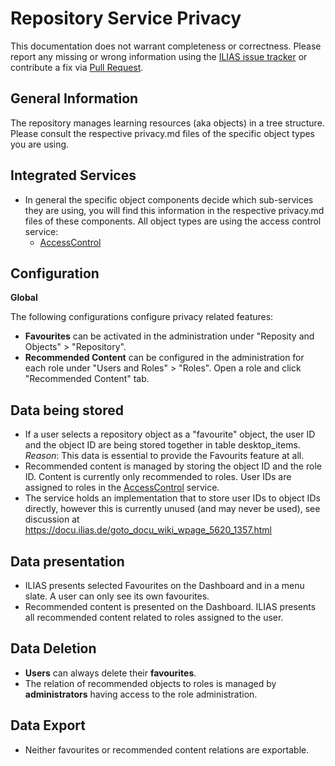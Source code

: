 # Repository Service Privacy

This documentation does not warrant completeness or correctness. Please report any
missing or wrong information using the [ILIAS issue tracker](https://mantis.ilias.de)
or contribute a fix via [Pull Request](../../docs/development/contributing.md#pull-request-to-the-repositories).


## General Information

The repository manages learning resources (aka objects) in a tree structure. Please consult the respective privacy.md files of the specific object types you are using.

## Integrated Services

- In general the specific object components decide which sub-services they are using, you will find this information in the respective privacy.md files of these components. All object types are using the access control service:
  - [AccessControl](../../Services/AccessControl/PRIVACY.md)

## Configuration

**Global**

The following configurations configure privacy related features:

- **Favourites** can be activated in the administration under "Reposity and Objects" > "Repository".
- **Recommended Content** can be configured in the administration for each role under "Users and Roles" > "Roles". Open a role and click "Recommended Content" tab.


## Data being stored

- If a user selects a repository object as a "favourite" object, the user ID and the object ID are being stored together in table desktop_items. _Reason_: This data is essential to provide the Favourits feature at all.
- Recommended content is managed by storing the object ID and the role ID. Content is currently only recommended to roles. User IDs are assigned to roles in the [AccessControl](../../Services/AccessControl/PRIVACY.md) service. 
- The service holds an implementation that to store user IDs to object IDs directly, however this is currently unused (and may never be used), see discussion at https://docu.ilias.de/goto_docu_wiki_wpage_5620_1357.html

## Data presentation

- ILIAS presents selected Favourites on the Dashboard and in a menu slate. A user can only see its own favourites.
- Recommended content is presented on the Dashboard. ILIAS presents all recommended content related to roles assigned to the user.

## Data Deletion

- **Users** can always delete their **favourites**.
- The relation of recommended objects to roles is managed by **administrators** having access to the role administration.

## Data Export

- Neither favourites or recommended content relations are exportable.